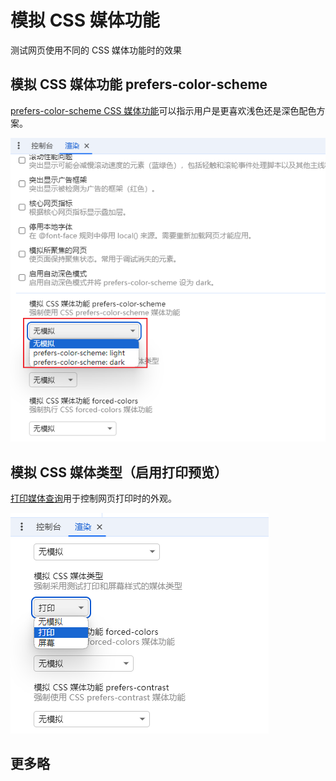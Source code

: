 # 模拟 CSS 媒体功能

测试网页使用不同的 CSS 媒体功能时的效果

## 模拟 CSS 媒体功能 prefers-color-scheme

[prefers-color-scheme CSS 媒体功能](https://web.dev/articles/prefers-color-scheme?hl=zh-cn)可以指示用户是更喜欢浅色还是深色配色方案。

![img](/img/307.jpg)

## 模拟 CSS 媒体类型（启用打印预览）

[打印媒体查询](https://developer.mozilla.org/zh-CN/docs/Web/CSS/CSS_media_queries/Using_media_queries)用于控制网页打印时的外观。

![img](/img/308.jpg)

## 更多略
